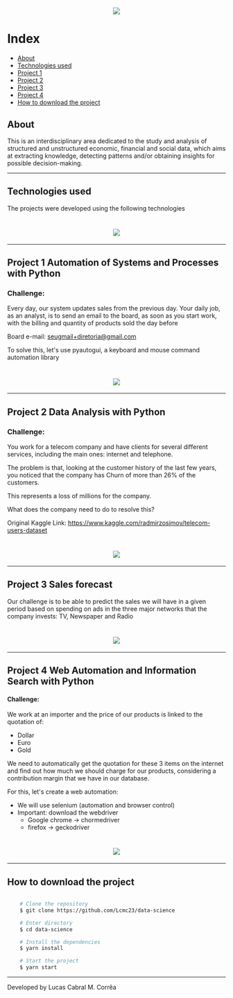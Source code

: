 <h1>
    <h1 align="center">
    <img src="https://i.ibb.co/CMjSSpj/Data-Science-imagem-inicial.png">
</h1>

# Index

- [About](#About)
- [Technologies used](#Technologies-used)
- [Project 1](#Project-1-Automation-of-Systems-and-Processes-with-Python)
- [Project 2](#Project-2-Data-Analysis-with-Python)
- [Project 3](#Project-3-Sales-forecast)
- [Project 4](#Project-4-Web-Automation-and-Information-Search-with-Python)
- [How to download the project](#How-to-download-the-project)

## About

This is an interdisciplinary area dedicated to the study and analysis of structured and unstructured economic, financial and social data, which aims at extracting knowledge, detecting patterns and/or obtaining insights for possible decision-making.

---

## Technologies used

The projects were developed using the following technologies

<h1>
    <h1 align="center">
    <img src="https://i.ibb.co/x2NPYBr/Data-Science-Tecnologias.png">
</h1>
 
---

## Project 1 Automation of Systems and Processes with Python

### Challenge:

Every day, our system updates sales from the previous day.
Your daily job, as an analyst, is to send an email to the board, as soon as you start work, with the billing and quantity of products sold the day before

Board e-mail: seugmail+diretoria@gmail.com <br>

To solve this, let's use pyautogui, a keyboard and mouse command automation library

<h1>
    <h1 align="center">
    <img src="https://i.ibb.co/1XBnWCn/Project-1.png">
</h1>
  
---

## Project 2 Data Analysis with Python

### Challenge:

You work for a telecom company and have clients for several different services, including the main ones: internet and telephone.

The problem is that, looking at the customer history of the last few years, you noticed that the company has Churn of more than 26% of the customers.

This represents a loss of millions for the company.

What does the company need to do to resolve this?

Original Kaggle Link: https://www.kaggle.com/radmirzosimov/telecom-users-dataset
  
<h1>
    <h1 align="center">
    <img src="https://i.ibb.co/2kwkkqT/Project-2-2.png">
</h1>

---

## Project 3 Sales forecast

Our challenge is to be able to predict the sales we will have in a given period based on spending on ads in the three major networks that the company invests: TV, Newspaper and Radio
 
<h1>
    <h1 align="center">
    <img src="https://i.ibb.co/CBrmLkg/Project-3.png">
</h1>
  
---

## Project 4 Web Automation and Information Search with Python

#### Challenge:

We work at an importer and the price of our products is linked to the quotation of:
- Dollar
- Euro
- Gold

We need to automatically get the quotation for these 3 items on the internet and find out how much we should charge for our products, considering a contribution margin that we have in our database.

For this, let's create a web automation:

- We will use selenium (automation and browser control)
- Important: download the webdriver
    - Google chrome -> chormedriver
    - firefox -> geckodriver

<h1>
    <h1 align="center">
    <img src="https://i.ibb.co/xz2ZFDF/Project-4.png">
</h1>
  
---

## How to download the project

```bash

    # Clone the repository
    $ git clone https://github.com/Lcmc23/data-science

    # Enter directory
    $ cd data-science

    # Install the dependencies
    $ yarn install

    # Start the project
    $ yarn start
```

---

Developed by Lucas Cabral M. Corrêa

